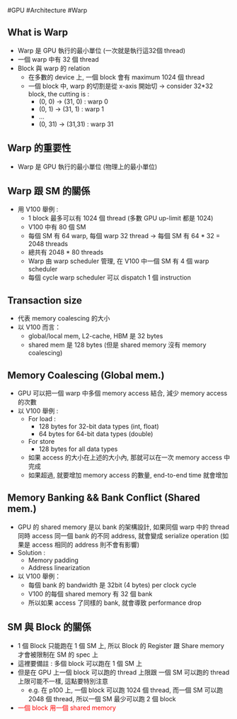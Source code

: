 #GPU #Architecture #Warp 
## What is Warp
- Warp 是 GPU 執行的最小單位 (一次就是執行這32個 thread)
- 一個 warp 中有 32 個 thread
- Block 與 warp 的 relation
	- 在多數的 device 上, 一個 block 會有 maximum  1024 個 thread
	- 一個 block 中, warp 的切割是從 x-axis 開始切 → consider 32\*32 block, the cutting is :
		- (0, 0) → (31, 0) : warp 0
		- (0, 1) → (31, 1)  : warp 1
		- ...
		- (0, 31) → (31,31) : warp 31
## Warp 的重要性
- Warp 是 GPU 執行的最小單位 (物理上的最小單位)

## Warp  跟 SM 的關係
- 用 V100 舉例 :
	- 1 block 最多可以有 1024 個 thread (多數 GPU up-limit 都是 1024)
	- V100 中有 80 個 SM
	- 每個 SM 有 64 warp, 每個 warp 32 thread → 每個 SM 有 64 * 32 = 2048 threads
	- 總共有 2048 * 80 threads
	- Warp 由 warp scheduler 管理, 在 V100 中一個 SM 有 4 個 warp scheduler
	- 每個 cycle warp scheduler 可以 dispatch 1 個 instruction
## Transaction size
- 代表 memory coalescing 的大小
- 以 V100 而言：
	- global/local mem, L2-cache, HBM 是 32 bytes 
	- shared mem 是 128 bytes (但是 shared memory 沒有 memory coalescing)

## Memory Coalescing (Global mem.)
- GPU 可以把一個 warp 中多個 memory access 結合, 減少 memory access 的次數
- 以 V100 舉例 : 
	- For load :
		- 128 bytes for 32-bit data types (int, float)
		- 64 bytes for 64-bit data types (double)
	- For store
		- 128 bytes for all data types
	- 如果 access 的大小在上述的大小內, 那就可以在一次 memory access 中完成
	- 如果超過, 就要增加 memory access 的數量, end-to-end time 就會增加
## Memory Banking && Bank Conflict (Shared mem.)
- GPU 的 shared memory 是以 bank 的架構設計, 如果同個 warp 中的 thread 同時 access 同一個 bank 的不同 address, 就會變成 serialize operation (如果是 access 相同的 address 則不會有影響)
- Solution : 
	- Memory padding 
	- Address linearization
- 以 V100 舉例：
	- 每個 bank 的 bandwidth 是 32bit (4 bytes) per clock cycle
	- V100 的每個 shared memory 有 32 個 bank
	-  所以如果 access 了同樣的 bank, 就會導致 performance drop

## SM 與 Block 的關係
- 1 個 Block 只能跑在 1 個 SM 上, 所以 Block 的 Register 跟 Share memory 才會被限制在 SM 的 spec 上
- 這裡要備註 : 多個 block 可以跑在 1 個 SM 上
- 但是在 GPU 上一個 block 可以跑的 thread 上限跟 一個 SM 可以跑的 thread 上限可能不一樣, 這點要特別注意 
	- e.g. 在 p100 上, 一個 block 可以跑 1024 個 thread, 而一個 SM 可以跑 2048 個 thread, 所以一個 SM 最少可以跑 2 個 block
- <font color="#ff0000">一個 block 用一個 shared memory </font>
